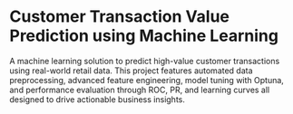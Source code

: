 # Customer Transaction Value Prediction using Machine Learning
A machine learning solution to predict high-value customer transactions using real-world retail data. This project features automated data preprocessing, advanced feature engineering, model tuning with Optuna, and performance evaluation through ROC, PR, and learning curves all designed to drive actionable business insights.
